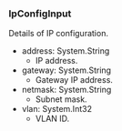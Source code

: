 ### IpConfigInput
Details of IP configuration.

- address: System.String
  - IP address.
- gateway: System.String
  - Gateway IP address.
- netmask: System.String
  - Subnet mask.
- vlan: System.Int32
  - VLAN ID.
